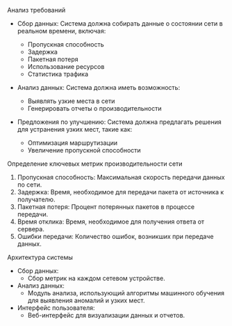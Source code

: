 Анализ требований

- Сбор данных: Система должна собирать данные о состоянии сети в реальном времени, включая:
  - Пропускная способность 
  - Задержка 
  - Пакетная потеря 
  - Использование ресурсов 
  - Статистика трафика 

- Анализ данных: Система должна иметь возможность:
  - Выявлять узкие места в сети
  - Генерировать отчеты о производительности

- Предложения по улучшению: Система должна предлагать решения для устранения узких мест, такие как:
  - Оптимизация маршрутизации
  - Увеличение пропускной способности
 
    
Определение ключевых метрик производительности сети
 
1. Пропускная способность: Максимальная скорость передачи данных по сети.
2. Задержка: Время, необходимое для передачи пакета от источника к получателю.
3. Пакетная потеря: Процент потерянных пакетов в процессе передачи.
4. Время отклика: Время, необходимое для получения ответа от сервера.
5. Ошибки передачи: Количество ошибок, возникших при передаче данных.


Архитектура системы

- Сбор данных:
  - Cбор метрик на каждом сетевом устройстве.
- Анализ данных:
  - Модуль анализа, использующий алгоритмы машинного обучения для выявления аномалий и узких мест.
- Интерфейс пользователя:
  - Веб-интерфейс для визуализации данных и отчетов.
 

